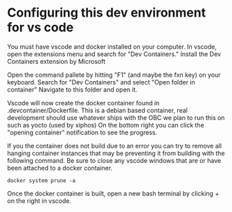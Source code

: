 # Configuring this dev environment for vs code

You must have vscode and docker installed on your computer.
In vscode, open the extensions menu and search for "Dev Containers." Install the Dev Containers extension by Microsoft

Open the command pallete by hitting "F1" (and maybe the fxn key) on your keyboard. 
Search for "Dev Containers" and select "Open folder in container"
Navigate to this folder and open it. 

Vscode will now create the docker container found in .devcontainer/Dockerfile. This is a debian based container, real development should use whatever ships with the OBC we plan to run this on such as yocto (used by xiphos)
On the bottom right you can click the "opening container" notification to see the progress. 

If you the container does not build due to an error you can try to remove all hanging container instances that may be preventing it from building with the following command. Be sure to  close any vscode windows that are or have been attached to a docker container. 
```
docker system prune -a
```

Once the docker container is built, open a new bash terminal by clicking + on the right in vscode.